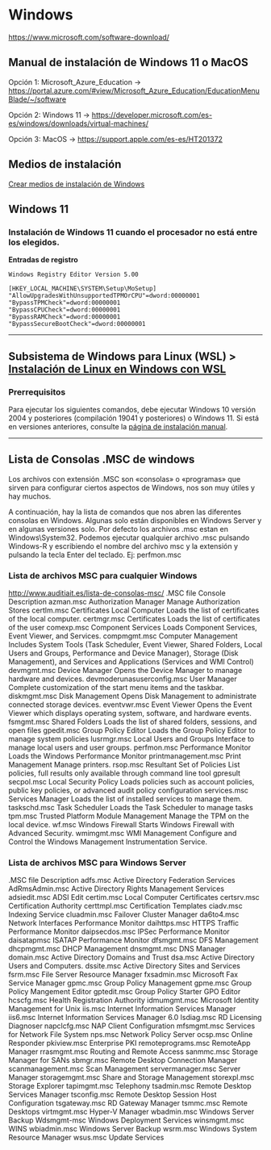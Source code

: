 # Windows
https://www.microsoft.com/software-download/

## Manual de instalación de Windows 11 o MacOS

Opción 1: Microsoft_Azure_Education -> https://portal.azure.com/#view/Microsoft_Azure_Education/EducationMenuBlade/~/software

Opción 2: Windows 11 -> https://developer.microsoft.com/es-es/windows/downloads/virtual-machines/

Opción 3: MacOS -> https://support.apple.com/es-es/HT201372


## Medios de instalación

[Crear medios de instalación de Windows](https://support.microsoft.com/es-es/windows/crear-medios-de-instalaci%C3%B3n-de-windows-99a58364-8c02-206f-aa6f-40c3b507420d)


## Windows 11

### Instalación de Windows 11 cuando el procesador no está entre los elegidos.
**Entradas de registro**
```
Windows Registry Editor Version 5.00

[HKEY_LOCAL_MACHINE\SYSTEM\Setup\MoSetup]
"AllowUpgradesWithUnsupportedTPMOrCPU"=dword:00000001
"BypassTPMCheck"=dword:00000001
"BypassCPUCheck"=dword:00000001
"BypassRAMCheck"=dword:00000001
"BypassSecureBootCheck"=dword:00000001
````

---
## Subsistema de Windows para Linux (WSL) > [Instalación de Linux en Windows con WSL](https://learn.microsoft.com/es-es/windows/wsl/install)
### Prerrequisitos
Para ejecutar los siguientes comandos, debe ejecutar Windows 10 versión 2004 y posteriores (compilación 19041 y posteriores) o Windows 11. Si está en versiones anteriores, consulte la [página de instalación manual](https://learn.microsoft.com/es-es/windows/wsl/install-manual).

---
## Lista de Consolas .MSC de windows

Los archivos con extensión .MSC son «consolas» o «programas» que sirven para configurar ciertos aspectos de Windows, nos son muy útiles y hay muchos.

A continuación, hay la lista de comandos que nos abren las diferentes consolas en Windows. Algunas solo están disponibles en Windows Server y en algunas versiones solo.
Por defecto los archivos .msc estan en Windows\System32.
Podemos ejecutar qualquier archivo .msc pulsando Windows-R y escribiendo el nombre del archivo msc y la extensión y pulsando la tecla Enter del teclado. Ej: perfmon.msc

### Lista de archivos MSC para cualquier Windows
http://www.auditiait.es/lista-de-consolas-msc/
.MSC file
Console	Description
azman.msc	Authorization Manager	Manage Authorization Stores
certlm.msc	Certificates Local Computer	Loads the list of certificates of the local computer.
certmgr.msc	Certificates	Loads the list of certificates of the user
comexp.msc	Component Services	Loads Component Services, Event Viewer, and Services.
compmgmt.msc	Computer Management	Includes System Tools (Task Scheduler, Event Viewer, Shared Folders, Local Users and Groups, Performance and Device Manager), Storage (Disk Management), and Services and Applications (Services and WMI Control)
devmgmt.msc	Device Manager	Opens the Device Manager to manage hardware and devices.
devmoderunasuserconfig.msc	User Manager	Complete customization of the start menu items and the taskbar.
diskmgmt.msc	Disk Management	Opens Disk Management to administrate connected storage devices.
eventvwr.msc	Event Viewer	Opens the Event Viewer which displays operating system, software, and hardware events.
fsmgmt.msc	Shared Folders	Loads the list of shared folders, sessions, and open files
gpedit.msc	Group Policy Editor	Loads the Group Policy Editor to manage system policies
lusrmgr.msc	Local Users and Groups	Interface to manage local users and user groups.
perfmon.msc	Performance Monitor	Loads the Windows Performance Monitor
printmanagement.msc	Print Management	Manage printers.
rsop.msc	Resultant Set of Policies	List policies, full results only available through command line tool gpresult
secpol.msc	Local Security Policy	Loads policies such as account policies, public key policies, or advanced audit policy configuration
services.msc	Services Manager	Loads the list of installed services to manage them.
taskschd.msc	Task Scheduler	Loads the Task Scheduler to manage tasks
tpm.msc	Trusted Platform Module Management	Manage the TPM on the local device.
wf.msc	Windows Firewall	Starts Windows Firewall with Advanced Security.
wmimgmt.msc	WMI Management	Configure and Control the Windows Management Instrumentation Service.

### Lista de archivos MSC para Windows Server
.MSC file
Description
adfs.msc	Active Directory Federation Services
AdRmsAdmin.msc	Active Directory Rights Management Services
adsiedit.msc	ADSI Edit
certim.msc	Local Computer Certificates
certsrv.msc	Certification Authority
certtmpl.msc	Certification Templates
ciadv.msc	Indexing Service
cluadmin.msc	Failover Cluster Manager
da6to4.msc	Network Interfaces Performance Monitor
daihttps.msc	HTTPS Traffic Performance Monitor
daipsecdos.msc	IPSec Performance Monitor
daisatapmsc	ISATAP Performance Monitor
dfsmgmt.msc	DFS Management
dhcpmgmt.msc	DHCP Management
dnsmgmt.msc	DNS Manager
domain.msc	Active Directory Domains and Trust
dsa.msc	Active Directory Users and Computers.
dssite.msc	Active Directory Sites and Services
fsrm.msc	File Server Resource Manager
fxsadmin.msc	Microsoft Fax Service Manager
gpmc.msc	Group Policy Management
gpme.msc	Group Policy Mangement Editor
gptedit.msc	Group Policy Starter GPO Editor
hcscfg.msc	Health Registration Authority
idmumgmt.msc	Microsoft Identity Management for Unix
iis.msc	Internet Information Services Manager
iis6.msc	Internet Information Services Manager 6.0
lsdiag.msc	RD Licensing Diagnoser
napclcfg.msc	NAP Client Configuration
mfsmgmt.msc	Services for Network File System
nps.msc	Network Policy Server
ocsp.msc	Online Responder
pkiview.msc	Enterprise PKI
remoteprograms.msc	RemoteApp Manager
rrasmgmt.msc	Routing and Remote Access
sanmmc.msc	Storage Manager for SANs
sbmgr.msc	Remote Desktop Connection Manager
scanmanagement.msc	Scan Management
servermanager.msc	Server Manager
storagemgmt.msc	Share and Storage Management
storexpl.msc	Storage Explorer
tapimgmt.msc	Telephony
tsadmin.msc	Remote Desktop Services Manager
tsconfig.msc	Remote Desktop Session Host Configuration
tsgateway.msc	RD Gateway Manager
tsmmc.msc	Remote Desktops
virtmgmt.msc	Hyper-V Manager
wbadmin.msc	Windows Server Backup
Wdsmgmt-msc	Windows Deployment Services
winsmgmt.msc	WINS
wbiadmin.msc	Windows Server Backup
wsrm.msc	Windows System Resource Manager
wsus.msc	Update Services
